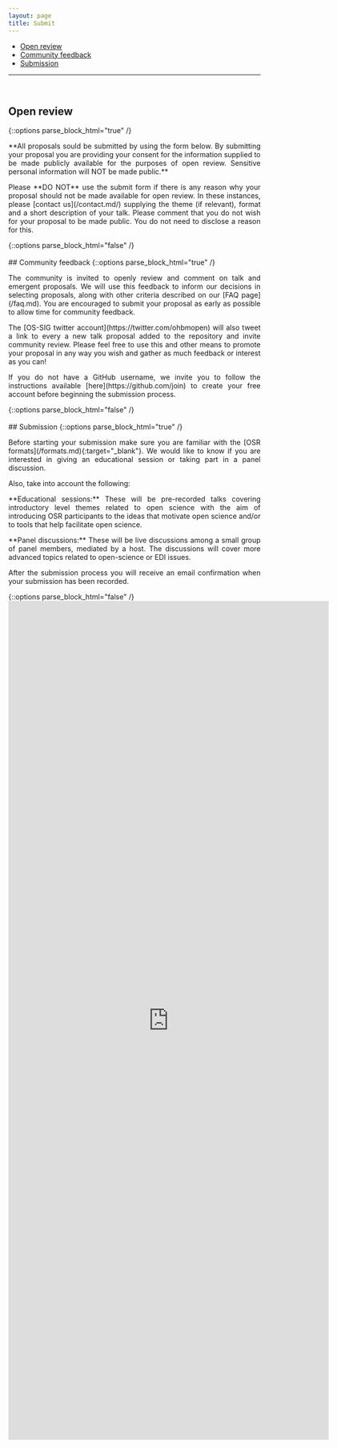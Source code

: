 ```yaml
---
layout: page
title: Submit
---
```


- [Open review](#review)
- [Community feedback](#feedback)
- [Submission](#submission)

---

<div id="review"></div>
<br>

## Open review

{::options parse_block_html="true" /}
<p align="justify">
**All proposals sould be submitted by using the form below. By submitting your proposal you are providing your consent for the information supplied to be made publicly available for the purposes of open review.
Sensitive personal information will NOT be made public.**
</p>
<p align="justify">
Please **DO NOT** use the submit form if there is any reason why your proposal should not be made available for open review.
In these instances, please [contact us](/contact.md/) supplying the theme (if relevant), format and a short description of your talk.
Please comment that you do not wish for your proposal to be made public.
You do not need to disclose a reason for this.
</p>
{::options parse_block_html="false" /}

<div id="feedback"></div>
<br>
## Community feedback
{::options parse_block_html="true" /}
<p align="justify">
The community is invited to openly review and comment on talk and emergent proposals.
We will use this feedback to inform our decisions in selecting proposals,
along with other criteria described on our [FAQ page](/faq.md).
You are encouraged to submit your proposal as early as possible to allow time for community feedback.
</p>
<p align="justify">
The [OS-SIG twitter account](https://twitter.com/ohbmopen) will also tweet a link to every a new talk proposal added to the repository and invite community review.
Please feel free to use this and other means to promote your proposal in any way you wish and gather as much feedback or interest as you can!
</p>
<p align="justify">
If you do not have a GitHub username, we invite you to follow the instructions available [here](https://github.com/join) to create your free account before beginning the submission process.
</p>
{::options parse_block_html="false" /}

<div id="submission"></div>
<br>
## Submission
{::options parse_block_html="true" /}
<p align="justify">
  Before starting your submission make sure you are familiar with the [OSR formats](/formats.md){:target="_blank"}.
  We would like to know if you are interested in giving an educational session or taking part in a panel discussion.
</p>
  Also, take into account the following:
<p align="justify">
  **Educational sessions:** These will be pre-recorded talks covering introductory level themes related to open science with the aim of introducing OSR participants to the ideas that motivate open science and/or to tools that help facilitate open science.
</p>
<p align="justify">
  **Panel discussions:** These will be live discussions among a small group of panel members, mediated by a host. The discussions will cover more advanced topics related to open-science or EDI issues.</p>
<p align="justify">
After the submission process you will receive an email confirmation when your submission has been recorded.
</p>
{::options parse_block_html="false" /}

<iframe src="https://docs.google.com/forms/d/e/1FAIpQLSdP3xY-mBxB-xqOVmszdVcIICpccRhs9c8uyx6cR9VUyzZc7w/viewform?embedded=true" width="640" height="1673" frameborder="0" marginheight="0" marginwidth="0">Cargando…</iframe>

<br>
